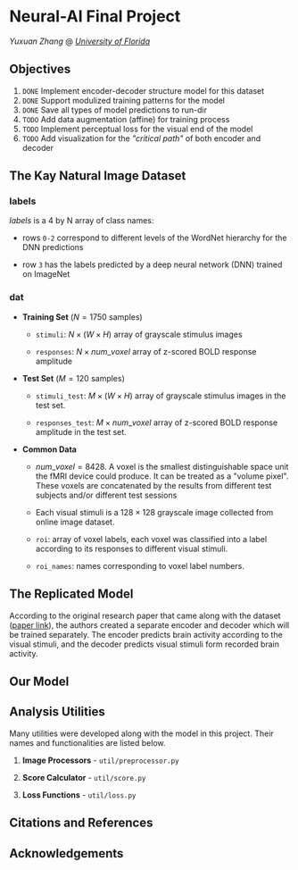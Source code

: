 # Neural-AI Final Project

_Yuxuan Zhang_ @ _[University of Florida](https://ufl.edu)_

## Objectives

1. `DONE` Implement encoder-decoder structure model for this dataset
1. `DONE` Support modulized training patterns for the model
1. `DONE` Save all types of model predictions to run-dir
1. `TODO` Add data augmentation (affine) for training process
1. `TODO` Implement perceptual loss for the visual end of the model
1. `TODO` Add visualization for the _"critical path"_ of both encoder and decoder

## The Kay Natural Image Dataset

### labels

_labels_ is a 4 by N array of class names:

- rows `0-2` correspond to different levels of the WordNet hierarchy for the DNN predictions

- row `3` has the labels predicted by a deep neural network (DNN) trained on ImageNet

### dat

+ **Training Set** ($N = 1750$ samples)

	- `stimuli`: $N \times (W \times H)$ array of grayscale stimulus images

	- `responses`: $N \times num\_voxel$ array of z-scored BOLD response amplitude

+ **Test Set** ($M = 120$ samples)

	- `stimuli_test`: $M \times (W \times H)$ array of grayscale stimulus images in the test set.

	- `responses_test`:  $M \times num\_voxel$ array of z-scored BOLD response amplitude in the test set.

+ **Common Data**

	- $num\_voxel = 8428$. A voxel is the smallest distinguishable space unit the fMRI device could produce. It can be treated as a "volume pixel".
	These voxels are concatenated by the results from different test subjects and/or different test sessions

	- Each visual stimuli is a $128 \times 128$ grayscale image collected from online image dataset.

	- `roi`: array of voxel labels, each voxel was classified into a label according to its responses to different visual stimuli.

	- `roi_names`: names corresponding to voxel label numbers.

## The Replicated Model

According to the original research paper that came along with the dataset ([paper link](https://example.com)), the authors created a separate encoder and decoder which will be trained separately. The encoder predicts brain activity according to the visual stimuli, and the decoder predicts visual stimuli form recorded brain activity.

## Our Model



## Analysis Utilities

Many utilities were developed along with the model in this project. Their names and functionalities are listed below.

1. **Image Processors** - `util/preprocessor.py`

1. **Score Calculator** - `util/score.py`

1. **Loss Functions** - `util/loss.py`

## Citations and References

## Acknowledgements


